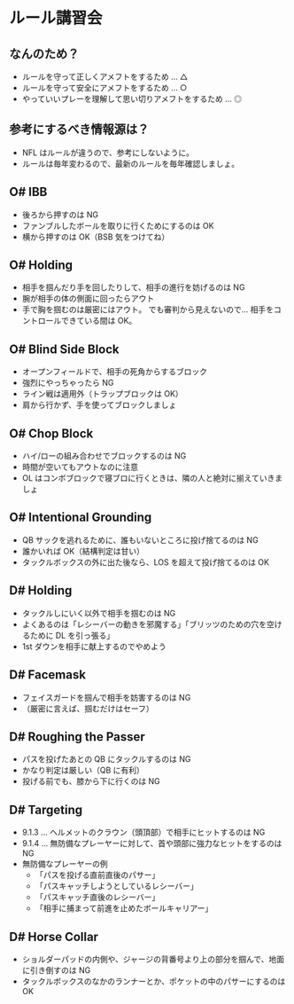 ルール講習会
=====

なんのため？
---

* ルールを守って正しくアメフトをするため ... △
* ルールを守って安全にアメフトをするため ... ○
* やっていいプレーを理解して思い切りアメフトをするため ... ◎

参考にするべき情報源は？
---

* NFL はルールが違うので、参考にしないように。
* ルールは毎年変わるので、最新のルールを毎年確認しましょ。

O# IBB
---

* 後ろから押すのは NG
* ファンブルしたボールを取りに行くためにするのは OK
* 横から押すのは OK（BSB 気をつけてね）

O# Holding
---

* 相手を掴んだり手を回したりして、相手の進行を妨げるのは NG
* 腕が相手の体の側面に回ったらアウト
* 手で胸を掴むのは厳密にはアウト。
  でも審判から見えないので...
  相手をコントロールできている間は OK。

O# Blind Side Block
---

* オープンフィールドで、相手の死角からするブロック
* 強烈にやっちゃったら NG
* ライン戦は適用外（トラップブロックは OK）
* 肩から行かず、手を使ってブロックしましょ

O# Chop Block
---

* ハイ/ローの組み合わせでブロックするのは NG
* 時間が空いてもアウトなのに注意
* OL はコンボブロックで寝ブロに行くときは、隣の人と絶対に揃えていきましょ

O# Intentional Grounding
---

* QB サックを逃れるために、誰もいないところに投げ捨てるのは NG
* 誰かいれば OK（結構判定は甘い）
* タックルボックスの外に出た後なら、LOS を超えて投げ捨てるのは OK

D# Holding
---

* タックルしにいく以外で相手を掴むのは NG
* よくあるのは「レシーバーの動きを邪魔する」「ブリッツのための穴を空けるために DL を引っ張る」
* 1st ダウンを相手に献上するのでやめよう

D# Facemask
---

* フェイスガードを掴んで相手を妨害するのは NG
* （厳密に言えば、掴むだけはセーフ）

D# Roughing the Passer
---

* パスを投げたあとの QB にタックルするのは NG
* かなり判定は厳しい（QB に有利）
* 投げる前でも、膝から下に行くのは NG

D# Targeting
---

* 9.1.3 ... ヘルメットのクラウン（頭頂部）で相手にヒットするのは NG
* 9.1.4 ... 無防備なプレーヤーに対して、首や頭部に強力なヒットをするのは NG
* 無防備なプレーヤーの例
  * 「パスを投げる直前直後のパサー」
  * 「パスキャッチしようとしているレシーバー」
  * 「パスキャッチ直後のレシーバー」
  * 「相手に捕まって前進を止めたボールキャリアー」

D# Horse Collar
---

* ショルダーパッドの内側や、ジャージの背番号より上の部分を掴んで、地面に引き倒すのは NG
* タックルボックスのなかのランナーとか、ポケットの中のパサーにするのは OK
